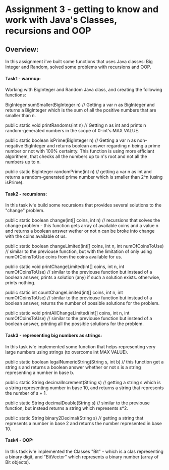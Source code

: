 # Assignment 3 - getting to know and work with Java's Classes, recursions and OOP

## Overview:
In this assignment i've built some functions that uses Java classes: Big Integer and Random, solved some problems with recursions and OOP.

#### Task1 - warmup:
Working with BigInteger and Random Java class, and creating the following functions:

BigInteger sumSmaller(BigInteger n) // Getting a var n as BigInteger and returns a BigInteger which is the sum of all the positive numbers that are smaller than n.

public static void printRandoms(int n) // Getting n as int and prints n random-generated numbers in the scope of 0-int's MAX VALUE.

public static boolean isPrime(BigInteger n) // Getting a var n as non-negative BigInteger and returns boolean answer regarding n being a prime number or not with 100% certainty. This function is using more efficiant algorithem, that checks all the numbers up to n's root and not all the numbers up to n.

public static BigInteger randomPrime(int n) // getting a var n as int and returns a random-generated prime number which is smaller than 2^n (using isPrime).

#### Task2 - recursions:
In this task iv'e build some recursions that provides several solutions to the "change" problem.

public static boolean change(int[] coins, int n) // recursions that solves the change problem - this function gets array of available coins and a value n and returns a boolean answer wether or not n can be broke into change with the coins available ot us.

public static boolean changeLimited(int[] coins, int n, int numOfCoinsToUse) // similar to the previouse function, but with the limitation of only using numOfCoinsToUse coins from the coins available for us.

public static void printChangeLimited(int[] coins, int n, int numOfCoinsToUse) // similar to the previouse function but instead of a boolean answer, prints a solution (any) if such a solution exists. otherwise, prints nothing.

public static int countChangeLimited(int[] coins, int n, int numOfCoinsToUse) // similar to the previouse function but instead of a boolean answer, returns the number of possible solutions for the problem.

public static void printAllChangeLimited(int[] coins, int n, int numOfCoinsToUse) // similar to the previouse function but instead of a boolean answer, printing all the possible solutions for the problem.

#### Task3 - representing big numbers as strings:
In this task iv'e implemented some function that helps representing very large numbers using strings (to overcome int MAX VALUE).

public static boolean legalNumericString(String s, int b) // this function get a string s and returns a boolean answer whether or not s is a string representing a number in base b.

public static String decimalIncrement(String s) // getting a string s which is a string representing number in base 10, and returns a string that represents the number of s + 1.

public static String decimalDouble(String s) // similar to the previouse function, but instead returns a string which represents s*2.

public static String binary2Decimal(String s) // getting a string that represents a number in base 2 and returns the number represented in base 10.

#### Task4 - OOP:
In this task iv'e implemented the Classes "Bit" - which is a clas representing a binary digit, and "BitVector" which represents a binary number (array of Bit objects).



